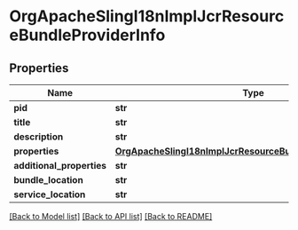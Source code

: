 # OrgApacheSlingI18nImplJcrResourceBundleProviderInfo

## Properties
Name | Type | Description | Notes
------------ | ------------- | ------------- | -------------
**pid** | **str** |  | [optional] 
**title** | **str** |  | [optional] 
**description** | **str** |  | [optional] 
**properties** | [**OrgApacheSlingI18nImplJcrResourceBundleProviderProperties**](OrgApacheSlingI18nImplJcrResourceBundleProviderProperties.md) |  | [optional] 
**additional_properties** | **str** |  | [optional] 
**bundle_location** | **str** |  | [optional] 
**service_location** | **str** |  | [optional] 

[[Back to Model list]](../README.md#documentation-for-models) [[Back to API list]](../README.md#documentation-for-api-endpoints) [[Back to README]](../README.md)


